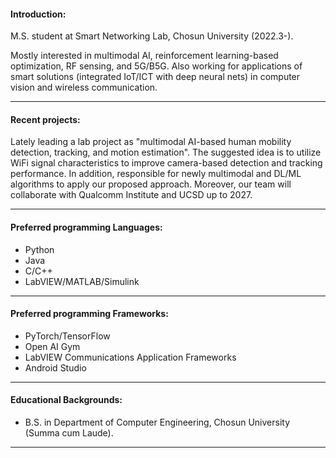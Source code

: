 #### Introduction:
M.S. student at Smart Networking Lab, Chosun University (2022.3-).

Mostly interested in multimodal AI, reinforcement learning-based optimization, RF sensing, and 5G/B5G. Also working for applications of smart solutions (integrated IoT/ICT with deep neural nets) in computer vision and wireless communication.
___

#### Recent projects:
Lately leading a lab project as "multimodal AI-based human mobility detection, tracking, and motion estimation". The suggested idea is to utilize WiFi signal characteristics to improve camera-based detection and tracking performance. In addition, responsible for newly multimodal and DL/ML algorithms to apply our proposed approach. Moreover, our team will collaborate with Qualcomm Institute and UCSD up to 2027.
___

#### Preferred programming Languages:
* Python
* Java
* C/C++
* LabVIEW/MATLAB/Simulink
___

#### Preferred programming Frameworks:
* PyTorch/TensorFlow
* Open AI Gym
* LabVIEW Communications Application Frameworks
* Android Studio
___

#### Educational Backgrounds:
* B.S. in Department of Computer Engineering, Chosun University (Summa cum Laude).
___
